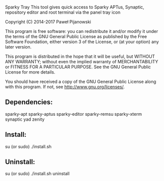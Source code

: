 Sparky Tray
This tool gives quick access to Sparky APTus, Synaptic, repository editor and root terminal via the panel tray icon

Copyright (C) 2014-2017 Paweł Pijanowski

This program is free software: you can redistribute it and/or modify
it under the terms of the GNU General Public License as published by
the Free Software Foundation, either version 3 of the License, or
(at your option) any later version.

This program is distributed in the hope that it will be useful,
but WITHOUT ANY WARRANTY; without even the implied warranty of
MERCHANTABILITY or FITNESS FOR A PARTICULAR PURPOSE.  See the
GNU General Public License for more details.

You should have received a copy of the GNU General Public License
along with this program.  If not, see <http://www.gnu.org/licenses/>.

Dependencies:
-------------
sparky-apt
sparky-aptus
sparky-editor
sparky-remsu
sparky-xterm
synaptic
yad
zenity

Install:
-------------
su (or sudo) 
./install.sh

Uninstall:
-------------
su (or sudo)
./install.sh uninstall
